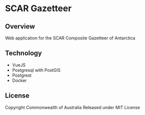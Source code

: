 # SCAR Gazetteer

## Overview

Web application for the SCAR Composite Gazetteer of Antarctica

## Technology

- VueJS
- Postgresql with PostGIS
- Postgrest
- Docker

## License
Copyright Commonwealth of Australia
Released under MIT License

